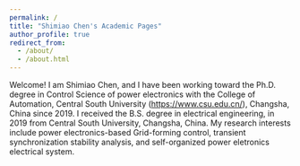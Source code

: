 ```yaml
---
permalink: /
title: "Shimiao Chen's Academic Pages"
author_profile: true
redirect_from: 
  - /about/
  - /about.html
---
```

Welcome! I am Shimiao Chen, and I have been working toward the Ph.D. degree in Control Science of power electronics with the College of Automation, Central South University (https://www.csu.edu.cn/), Changsha, China since 2019. I received the B.S. degree in electrical engineering, in 2019 from Central South University, Changsha, China. 
My research interests include power electronics-based Grid-forming control, transient synchronization stability analysis, and self-organized power eletronics electrical system.


